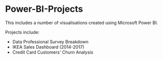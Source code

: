 # Power-BI-Projects
This includes a number of visualisations created using Microsoft Power BI.

Projects include:
- Data Professional Survey Breakdown
- IKEA Sales Dashboard (2014-2017)
- Credit Card Customers' Churn Analysis 
